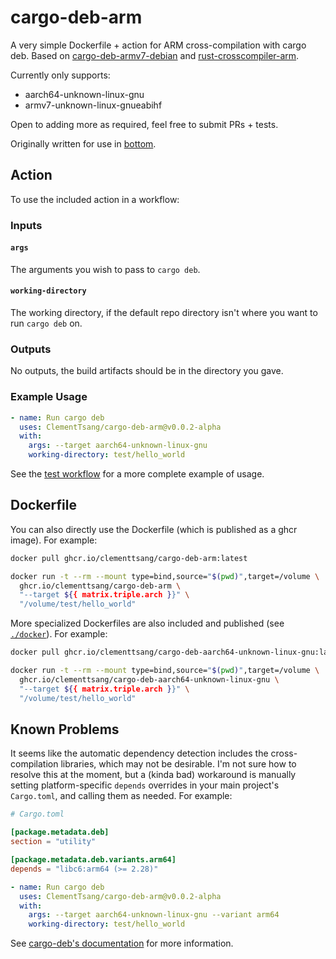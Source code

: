 # cargo-deb-arm

A very simple Dockerfile + action for ARM cross-compilation with cargo deb. Based on [cargo-deb-armv7-debian](https://github.com/ebbflow-io/cargo-deb-armv7-debian)
and [rust-crosscompiler-arm](https://github.com/dlecan/rust-crosscompiler-arm).

Currently only supports:

- aarch64-unknown-linux-gnu
- armv7-unknown-linux-gnueabihf

Open to adding more as required, feel free to submit PRs + tests.

Originally written for use in [bottom](https://github.com/ClementTsang/bottom).

## Action

To use the included action in a workflow:

### Inputs

#### `args`

The arguments you wish to pass to `cargo deb`.

#### `working-directory`

The working directory, if the default repo directory isn't where you want to run `cargo deb` on.

### Outputs

No outputs, the build artifacts should be in the directory you gave.

### Example Usage

```yaml
- name: Run cargo deb
  uses: ClementTsang/cargo-deb-arm@v0.0.2-alpha
  with:
    args: --target aarch64-unknown-linux-gnu
    working-directory: test/hello_world
```

See the [test workflow](./.github/workflows/test.yml) for a more complete example of usage.

## Dockerfile

You can also directly use the Dockerfile (which is published as a ghcr image). For example:

```bash
docker pull ghcr.io/clementtsang/cargo-deb-arm:latest

docker run -t --rm --mount type=bind,source="$(pwd)",target=/volume \
  ghcr.io/clementtsang/cargo-deb-arm \
  "--target ${{ matrix.triple.arch }}" \
  "/volume/test/hello_world"
```

More specialized Dockerfiles are also included and published (see [`./docker`](./docker/)). For example:

```bash
docker pull ghcr.io/clementtsang/cargo-deb-aarch64-unknown-linux-gnu:latest

docker run -t --rm --mount type=bind,source="$(pwd)",target=/volume \
  ghcr.io/clementtsang/cargo-deb-aarch64-unknown-linux-gnu \
  "--target ${{ matrix.triple.arch }}" \
  "/volume/test/hello_world"
```

## Known Problems

It seems like the automatic dependency detection includes the cross-compilation libraries, which may not be desirable. I'm not sure how to resolve this at the moment, but a (kinda bad) workaround is manually setting platform-specific `depends` overrides in your main project's `Cargo.toml`, and calling them as needed. For example:

```toml
# Cargo.toml

[package.metadata.deb]
section = "utility"

[package.metadata.deb.variants.arm64]
depends = "libc6:arm64 (>= 2.28)"
```

```yaml
- name: Run cargo deb
  uses: ClementTsang/cargo-deb-arm@v0.0.2-alpha
  with:
    args: --target aarch64-unknown-linux-gnu --variant arm64
    working-directory: test/hello_world
```

See [cargo-deb's documentation](https://github.com/kornelski/cargo-deb#packagemetadatadebvariantsname) for more information.
